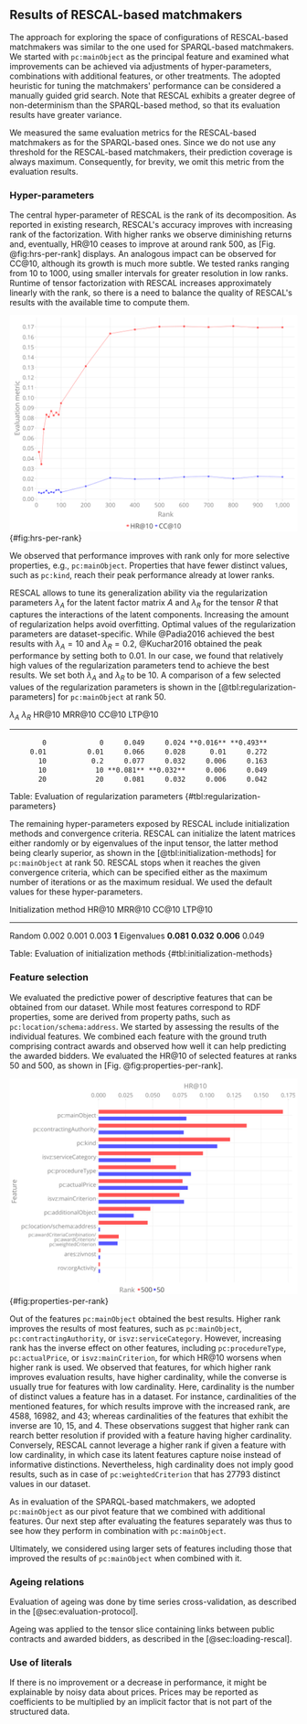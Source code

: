 ## Results of RESCAL-based matchmakers

The approach for exploring the space of configurations of RESCAL-based matchmakers was similar to the one used for SPARQL-based matchmakers.
We started with `pc:mainObject` as the principal feature and examined what improvements can be achieved via adjustments of hyper-parameters, combinations with additional features, or other treatments.
The adopted heuristic for tuning the matchmakers' performance can be considered a manually guided grid search.
Note that RESCAL exhibits a greater degree of non-determinism than the SPARQL-based method, so that its evaluation results have greater variance.

We measured the same evaluation metrics for the RESCAL-based matchmakers as for the SPARQL-based ones.
Since we do not use any threshold for the RESCAL-based matchmakers, their prediction coverage is always maximum.
Consequently, for brevity, we omit this metric from the evaluation results.

### Hyper-parameters

The central hyper-parameter of RESCAL is the rank of its decomposition.
As reported in existing research, RESCAL's accuracy improves with increasing rank of the factorization.
With higher ranks we observe diminishing returns and, eventually, HR@10 ceases to improve at around rank 500, as [Fig. @fig:hrs-per-rank] displays.
An analogous impact can be observed for CC@10, although its growth is much more subtle.
We tested ranks ranging from 10 to 1000, using smaller intervals for greater resolution in low ranks.
Runtime of tensor factorization with RESCAL increases approximately linearly with the rank, so there is a need to balance the quality of RESCAL's results with the available time to compute them.

![HR@10 and CC@10 per rank](resources/img/evaluation/hrs_per_rank.png){#fig:hrs-per-rank}

We observed that performance improves with rank only for more selective properties, e.g., `pc:mainObject`.
Properties that have fewer distinct values, such as `pc:kind`, reach their peak performance already at lower ranks.

RESCAL allows to tune its generalization ability via the regularization parameters $\lambda_{A}$ for the latent factor matrix $A$ and $\lambda_{R}$ for the tensor $R$ that captures the interactions of the latent components.
Increasing the amount of regularization helps avoid overfitting.
Optimal values of the regularization parameters are dataset-specific.
While @Padia2016 achieved the best results with $\lambda_{A} = 10$ and $\lambda_{R} = 0.2$, @Kuchar2016 obtained the peak performance by setting both to 0.01.
In our case, we found that relatively high values of the regularization parameters tend to achieve the best results.
We set both $\lambda_{A}$ and $\lambda_{R}$ to be 10.
A comparison of a few selected values of the regularization parameters is shown in the [@tbl:regularization-parameters] for `pc:mainObject` at rank 50.

$\lambda_{A}$ $\lambda_{R}$     HR@10    MRR@10     CC@10    LTP@10
------------- ------------- --------- --------- --------- ---------
            0             0     0.049     0.024 **0.016** **0.493**
         0.01          0.01     0.066     0.028      0.01     0.272
           10           0.2     0.077     0.032     0.006     0.163
           10            10 **0.081** **0.032**     0.006     0.049
           20            20     0.081     0.032     0.006     0.042

Table: Evaluation of regularization parameters {#tbl:regularization-parameters}

The remaining hyper-parameters exposed by RESCAL include initialization methods and convergence criteria.
RESCAL can initialize the latent matrices either randomly or by eigenvalues of the input tensor, the latter method being clearly superior, as shown in the [@tbl:initialization-methods] for `pc:mainObject` at rank 50.
RESCAL stops when it reaches the given convergence criteria, which can be specified either as the maximum number of iterations or as the maximum residual.
We used the default values for these hyper-parameters.

Initialization method     HR@10    MRR@10     CC@10   LTP@10
--------------------- --------- --------- --------- --------
Random                    0.002     0.001     0.003    **1**
Eigenvalues           **0.081** **0.032** **0.006**    0.049

Table: Evaluation of initialization methods {#tbl:initialization-methods}

### Feature selection

<!-- Individual features -->

We evaluated the predictive power of descriptive features that can be obtained from our dataset.
While most features correspond to RDF properties, some are derived from property paths, such as `pc:location/schema:address`.
We started by assessing the results of the individual features.
We combined each feature with the ground truth comprising contract awards and observed how well it can help predicting the awarded bidders.
We evaluated the HR@10 of selected features at ranks 50 and 500, as shown in [Fig. @fig:properties-per-rank]. 

![HR@10 per rank for individual properties](resources/img/evaluation/properties_per_rank.png){#fig:properties-per-rank}

Out of the features `pc:mainObject` obtained the best results.
Higher rank improves the results of most features, such as `pc:mainObject`, `pc:contractingAuthority`, or `isvz:serviceCategory`.
However, increasing rank has the inverse effect on other features, including `pc:procedureType`, `pc:actualPrice`, or `isvz:mainCriterion`, for which HR@10 worsens when higher rank is used.
We observed that features, for which higher rank improves evaluation results, have higher cardinality, while the converse is usually true for features with low cardinality.
Here, cardinality is the number of distinct values a feature has in a dataset.
For instance, cardinalities of the mentioned features, for which results improve with the increased rank, are 4588, 16982, and 43; whereas cardinalities of the features that exhibit the inverse are 10, 15, and 4.
These observations suggest that higher rank can rearch better resolution if provided with a feature having higher cardinality.
Conversely, RESCAL cannot leverage a higher rank if given a feature with low cardinality, in which case its latent features capture noise instead of informative distinctions.
Nevertheless, high cardinality does not imply good results, such as in case of `pc:weightedCriterion` that has 27793 distinct values in our dataset.

<!-- `pc:mainObject` + additional features -->

As in evaluation of the SPARQL-based matchmakers, we adopted `pc:mainObject` as our pivot feature that we combined with additional features.
Our next step after evaluating the features separately was thus to see how they perform in combination with `pc:mainObject`.

<!-- Larger combinations of features -->

Ultimately, we considered using larger sets of features including those that improved the results of `pc:mainObject` when combined with it.

<!--
`pc:mainObject`
`pc:additionalObject`
`pc:mainObject` + `skos:broaderTransitive` (approximating query expansion)
`pc:kind`
`isvz:serviceCategory`
`rov:orgActivity`
`rov:orgActivity` + `skos:broaderTransitive`
-->

### Ageing relations

Evaluation of ageing was done by time series cross-validation, as described in the [@sec:evaluation-protocol].

Ageing was applied to the tensor slice containing links between public contracts and awarded bidders, as described in the [@sec:loading-rescal].

<!--
Compare `pc:mainObject` normal and aged, in both cases using time series cross-validation, at ranks 50 and 500.
The main difference is in the mode of cross-validation.
Time series cross-validation achieves much lower results than n-fold cross-validation even when no ageing is used.
This can be explained in part by lower volume of training data.
However, it may hint a bug in the evaluation protocol.
-->

### Use of literals

<!--
Actual prices (i.e. `pc:actualPrice`) are known for 91.5 % of contracts in the evaluated dataset.
-->

If there is no improvement or a decrease in performance, it might be explainable by noisy data about prices.
Prices may be reported as coefficients to be multiplied by an implicit factor that is not part of the structured data.

<!-- Summary -->
